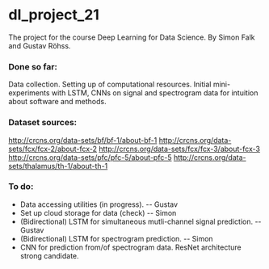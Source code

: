 # dl_project_21
The project for the course Deep Learning for Data Science. 
By Simon Falk and Gustav Röhss. 

### Done so far:
Data collection.
Setting up of computational resources.
Initial mini-experiments with LSTM, CNNs on signal and spectrogram data for intuition about software and methods.

### Dataset sources:
http://crcns.org/data-sets/bf/bf-1/about-bf-1
http://crcns.org/data-sets/fcx/fcx-2/about-fcx-2
http://crcns.org/data-sets/fcx/fcx-3/about-fcx-3
http://crcns.org/data-sets/pfc/pfc-5/about-pfc-5
http://crcns.org/data-sets/thalamus/th-1/about-th-1

### To do:
<ul>
	<li>Data accessing utilities (in progress). -- Gustav</li>
	<li>Set up cloud storage for data (check) -- Simon</li>
	<li>(Bidirectional) LSTM for simultaneous mutli-channel signal prediction. -- Gustav</li>
	<li>(Bidirectional) LSTM for spectrogram prediction. -- Simon</li>
	<li>CNN for prediction from/of spectrogram data. ResNet architecture strong candidate.</li>
</ul>
	



